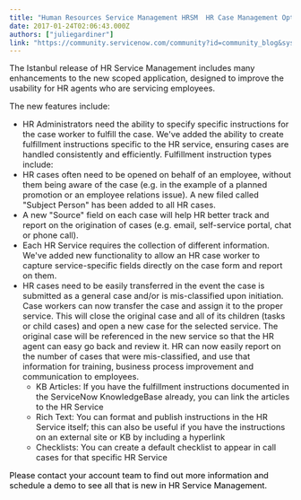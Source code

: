 ```yaml
---
title: "Human Resources Service Management HRSM  HR Case Management Optimization"
date: 2017-01-24T02:06:43.000Z
authors: ["juliegardiner"]
link: "https://community.servicenow.com/community?id=community_blog&sys_id=2ded2ee9dbd0dbc01dcaf3231f9619ce"
---
```

<p><span style="font-size: 11.0pt;">The Istanbul release of HR Service Management includes many enhancements to the new scoped application, designed to improve the usability for HR agents who are servicing employees. </span></p><p></p><p><span style="font-size: 11.0pt;">The new features include:</span></p><p></p><ul style="list-style-type: disc;"><li><span style="font-size: 11.0pt;">HR Administrators need the ability to specify specific instructions for the case worker to fulfill the case. We've added the ability to create fulfillment instructions specific to the HR service, ensuring cases are handled consistently and efficiently. Fulfillment instruction types include:</span></li><li><span style="font-size: 11.0pt;">HR cases often need to be opened on behalf of an employee, without them being aware of the case (e.g. in the example of a planned promotion or an employee relations issue). A new filed called "Subject Person" has been added to all HR cases. </span></li><li><span style="font-size: 11.0pt;">A new "Source" field on each case will help HR better track and report on the origination of cases (e.g. email, self-service portal, chat or phone call). </span></li><li><span style="font-size: 11.0pt;">Each HR Service requires the collection of different information. We've added new functionality to allow an HR case worker to capture service-specific fields directly on the case form and report on them.</span></li><li><span style="font-size: 11.0pt;">HR cases need to be easily transferred in the event the case is submitted as a general case and/or is mis-classified upon initiation. Case workers can now transfer the case and assign it to the proper service. This will close the original case and all of its children (tasks or child cases) and open a new case for the selected service. The original case will be referenced in the new service so that the HR agent can easy go back and review it. HR can now easily report on the number of cases that were mis-classified, and use that information for training, business process improvement and communication to employees.</span><ul style="list-style-type: circle;"><li><span style="font-size: 11.0pt;">KB Articles: If you have the fulfillment instructions documented in the ServiceNow KnowledgeBase already, you can link the articles to the HR Service</span></li><li><span style="font-size: 11.0pt;">Rich Text: You can format and publish instructions in the HR Service itself; this can also be useful if you have the instructions on an external site or KB by including a hyperlink</span></li><li><span style="font-size: 11.0pt;">Checklists: You can create a default checklist to appear in call cases for that specific HR Service</span></li></ul></li></ul><p></p><p><span style="font-size: 11.0pt; color: black;">Please contact your account team to find out more information and schedule a demo to see all that is new in HR Service Management.</span></p>